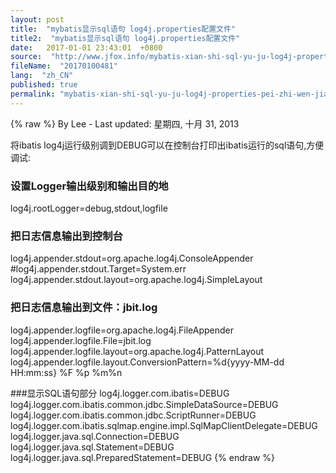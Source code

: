 ```yaml
---
layout: post
title:  "mybatis显示sql语句 log4j.properties配置文件"
title2:  "mybatis显示sql语句 log4j.properties配置文件"
date:   2017-01-01 23:43:01  +0800
source:  "http://www.jfox.info/mybatis-xian-shi-sql-yu-ju-log4j-properties-pei-zhi-wen-jian.html"
fileName:  "20170100481"
lang:  "zh_CN"
published: true
permalink: "mybatis-xian-shi-sql-yu-ju-log4j-properties-pei-zhi-wen-jian.html"
---
```

{% raw %}
By Lee - Last updated: 星期四, 十月 31, 2013

将ibatis log4j运行级别调到DEBUG可以在控制台打印出ibatis运行的sql语句,方便调试:

### 设置Logger输出级别和输出目的地 ###
log4j.rootLogger=debug,stdout,logfile

### 把日志信息输出到控制台 ###
log4j.appender.stdout=org.apache.log4j.ConsoleAppender
#log4j.appender.stdout.Target=System.err
log4j.appender.stdout.layout=org.apache.log4j.SimpleLayout

### 把日志信息输出到文件：jbit.log ###
log4j.appender.logfile=org.apache.log4j.FileAppender
log4j.appender.logfile.File=jbit.log
log4j.appender.logfile.layout=org.apache.log4j.PatternLayout
log4j.appender.logfile.layout.ConversionPattern=%d{yyyy-MM-dd HH:mm:ss} %F %p %m%n

###显示SQL语句部分
log4j.logger.com.ibatis=DEBUG
log4j.logger.com.ibatis.common.jdbc.SimpleDataSource=DEBUG
log4j.logger.com.ibatis.common.jdbc.ScriptRunner=DEBUG
log4j.logger.com.ibatis.sqlmap.engine.impl.SqlMapClientDelegate=DEBUG
log4j.logger.java.sql.Connection=DEBUG
log4j.logger.java.sql.Statement=DEBUG
log4j.logger.java.sql.PreparedStatement=DEBUG
{% endraw %}
